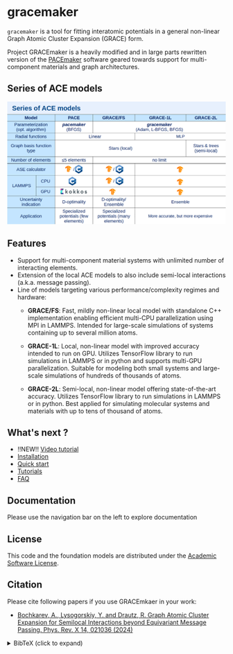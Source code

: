 # gracemaker

`gracemaker` is a tool for fitting interatomic potentials in a general non-linear Graph Atomic Cluster Expansion (GRACE) form.

Project GRACEmaker is a heavily modified and in large parts rewritten version of the [PACEmaker](https://pacemaker.readthedocs.io/)
software geared towards support for multi-component materials and graph architectures.


## Series of ACE models

![Series of ACE models](models.png)


## Features

* Support for multi-component material systems with unlimited number of interacting elements.
* Extension of the local ACE models to also include semi-local interactions (a.k.a. message passing).
* Line of models targeting various performance/complexity regimes and hardware:
    * **GRACE/FS**: Fast, mildly non-linear local model with standalone C++ implementation enabling
    efficient multi-CPU parallelization using MPI in LAMMPS. Intended for large-scale simulations of systems
    containing up to several million atoms.
   
    * **GRACE-1L**: Local, non-linear model with improved accuracy intended to run on GPU.
    Utilizes TensorFlow library to run simulations in LAMMPS or in python and supports multi-GPU parallelization.
    Suitable for modeling both small systems and large-scale simulations of hundreds of thousands of atoms.
  
    * **GRACE-2L**: Semi-local, non-linear model offering state-of-the-art accuracy. 
    Utilizes TensorFlow library to run simulations in LAMMPS or in python.
    Best applied for simulating molecular systems and materials with up to tens of thousand of atoms.

## What's next ?
* !!NEW!! [Video tutorial](https://www.youtube.com/watch?v=rndnkiu9LGE)
* [Installation](gracemaker/install)
* [Quick start](gracemaker/quickstart)
* [Tutorials](gracemaker/tutorials)
* [FAQ](gracemaker/faq)

## Documentation

Please use the navigation bar on the left to explore documentation

## License  

This code and the foundation models are distributed under the [Academic Software License](https://github.com/ICAMS/grace-tensorpotential/blob/master/LICENSE.md).  


## Citation

Please cite following papers if you use GRACEmkaer in your work:

- [Bochkarev, A., Lysogorskiy, Y. and Drautz, R. Graph Atomic Cluster Expansion for Semilocal Interactions beyond Equivariant Message Passing. Phys. Rev. X 14, 021036 (2024)](https://journals.aps.org/prx/abstract/10.1103/PhysRevX.14.021036)


<details>
<summary>BibTeX (click to expand)</summary>

```bibtex
@article{PhysRevX.14.021036,
  title = {Graph Atomic Cluster Expansion for Semilocal Interactions beyond Equivariant Message Passing},
  author = {Bochkarev, Anton and Lysogorskiy, Yury and Drautz, Ralf},
  journal = {Phys. Rev. X},
  volume = {14},
  issue = {2},
  pages = {021036},
  numpages = {28},
  year = {2024},
  month = {Jun},
  publisher = {American Physical Society},
  doi = {10.1103/PhysRevX.14.021036},
  url = {https://link.aps.org/doi/10.1103/PhysRevX.14.021036}
}

```
</details>
